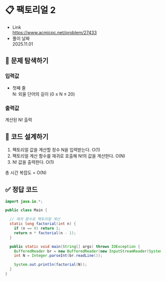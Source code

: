 # 📋 팩토리얼 2
- Link<br>
https://www.acmicpc.net/problem/27433
- 풀이 날짜<br>
2025.11.01

## 🔎 문제 탐색하기

### 입력값
- 첫째 줄<br>
N: 외울 단어의 길이 (0 ≤ N ≤ 20)

### 출력값
계산된 N! 출력

## 📝 코드 설계하기
1. 팩토리얼 값을 계산할 정수 N을 입력받는다. O(1)
2. 팩토리얼 계산 함수를 재귀로 호출해 N!의 값을 계산한다. O(N)
3. N! 값을 출력한다. O(1)

총 시간 복잡도 = O(N)

## ✅ 정답 코드
```java
import java.io.*;

public class Main {

  // 재귀 함수로 팩토리얼 계산
  static long factorial(int n) {
    if (n == 0) return 1;
    return n * factorial(n - 1);
  }

  public static void main(String[] args) throws IOException {
    BufferedReader br = new BufferedReader(new InputStreamReader(System.in));
    int N = Integer.parseInt(br.readLine());

    System.out.println(factorial(N));
  }
}
```